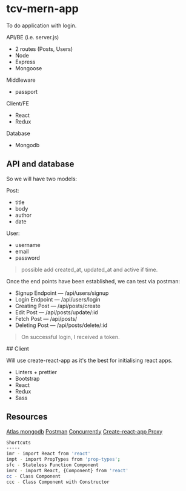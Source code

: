 # tcv-mern-app

To do application with login.

API/BE (i.e. server.js)

- 2 routes (Posts, Users)
- Node
- Express
- Mongoose

Middleware

- passport

Client/FE

- React
- Redux

Database

- Mongodb

## API and database

So we will have two models:

Post:

- title
- body
- author
- date

User:

- username
- email
- password

> possible add created_at, updated_at and active if time.

Once the end points have been established, we can test via postman:

- Signup Endpoint — /api/users/signup
- Login Endpoint — /api/users/login
- Creating Post — /api/posts/create
- Edit Post — /api/posts/update/:id
- Fetch Post — /api/posts/
- Deleting Post — /api/posts/delete/:id

> On successful login, I received a token.

## Client

Will use create-react-app as it's the best for initialising react apps.

- Linters + prettier
- Bootstrap
- React
- Redux
- Sass

## Resources

[Atlas mongodb](https://docs.atlas.mongodb.com/getting-started/)
[Postman]()
[Concurrently](https://www.npmjs.com/package/concurrently)
[Create-react-app Proxy](https://create-react-app.dev/docs/proxying-api-requests-in-development)

```bash
Shortcuts
-----
imr - import React from 'react'
impt - import PropTypes from 'prop-types';
sfc - Stateless Function Component
imrc - import React, {Component} from 'react'
cc - Class Component
ccc - Class Component with Constructor
```
